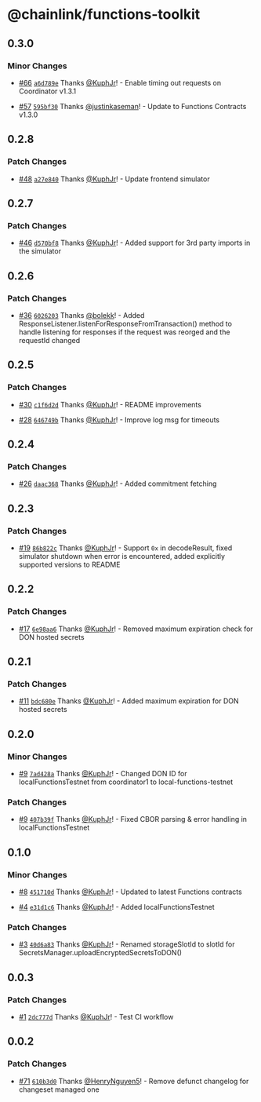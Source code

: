 # @chainlink/functions-toolkit

## 0.3.0

### Minor Changes

- [#66](https://github.com/smartcontractkit/functions-toolkit/pull/66) [`a6d789e`](https://github.com/smartcontractkit/functions-toolkit/commit/a6d789e2881bef8341c621b11ef99a0c81b5261e) Thanks [@KuphJr](https://github.com/KuphJr)! - Enable timing out requests on Coordinator v1.3.1

- [#57](https://github.com/smartcontractkit/functions-toolkit/pull/57) [`595bf30`](https://github.com/smartcontractkit/functions-toolkit/commit/595bf30fddcd24620a1a991e4c92a742fc0e9c4f) Thanks [@justinkaseman](https://github.com/justinkaseman)! - Update to Functions Contracts v1.3.0

## 0.2.8

### Patch Changes

- [#48](https://github.com/smartcontractkit/functions-toolkit/pull/48) [`a27e840`](https://github.com/smartcontractkit/functions-toolkit/commit/a27e840e71dfee14b0e083f45cd46c1578fbb511) Thanks [@KuphJr](https://github.com/KuphJr)! - Update frontend simulator

## 0.2.7

### Patch Changes

- [#46](https://github.com/smartcontractkit/functions-toolkit/pull/46) [`d570bf8`](https://github.com/smartcontractkit/functions-toolkit/commit/d570bf8363a08056b442dc7a0437449152aa7dda) Thanks [@KuphJr](https://github.com/KuphJr)! - Added support for 3rd party imports in the simulator

## 0.2.6

### Patch Changes

- [#36](https://github.com/smartcontractkit/functions-toolkit/pull/36) [`6026203`](https://github.com/smartcontractkit/functions-toolkit/commit/6026203593e6cf7239e51b6b2f14df4bfdc3a0f2) Thanks [@bolekk](https://github.com/bolekk)! - Added ResponseListener.listenForResponseFromTransaction() method to handle listening for responses if the request was reorged and the requestId changed

## 0.2.5

### Patch Changes

- [#30](https://github.com/smartcontractkit/functions-toolkit/pull/30) [`c1f6d2d`](https://github.com/smartcontractkit/functions-toolkit/commit/c1f6d2d7b2c7d8d879b94962ee521381d1f99ac8) Thanks [@KuphJr](https://github.com/KuphJr)! - README improvements

- [#28](https://github.com/smartcontractkit/functions-toolkit/pull/28) [`646749b`](https://github.com/smartcontractkit/functions-toolkit/commit/646749bcabc8b9a971187d359db48e3b1a38ba18) Thanks [@KuphJr](https://github.com/KuphJr)! - Improve log msg for timeouts

## 0.2.4

### Patch Changes

- [#26](https://github.com/smartcontractkit/functions-toolkit/pull/26) [`daac368`](https://github.com/smartcontractkit/functions-toolkit/commit/daac368e8d05c574262cb6f946c77f629cd216ea) Thanks [@KuphJr](https://github.com/KuphJr)! - Added commitment fetching

## 0.2.3

### Patch Changes

- [#19](https://github.com/smartcontractkit/functions-toolkit/pull/19) [`86b822c`](https://github.com/smartcontractkit/functions-toolkit/commit/86b822c16f3f93ea4916f36e6067ce060500ae6c) Thanks [@KuphJr](https://github.com/KuphJr)! - Support `0x` in decodeResult, fixed simulator shutdown when error is encountered, added explicitly supported versions to README

## 0.2.2

### Patch Changes

- [#17](https://github.com/smartcontractkit/functions-toolkit/pull/17) [`6e98aa6`](https://github.com/smartcontractkit/functions-toolkit/commit/6e98aa638bb1b6ee11a787e2dc15ca5739d02bb8) Thanks [@KuphJr](https://github.com/KuphJr)! - Removed maximum expiration check for DON hosted secrets

## 0.2.1

### Patch Changes

- [#11](https://github.com/smartcontractkit/functions-toolkit/pull/11) [`bdc680e`](https://github.com/smartcontractkit/functions-toolkit/commit/bdc680e9b112cf6fc5397a9b062d4578e2c0db49) Thanks [@KuphJr](https://github.com/KuphJr)! - Added maximum expiration for DON hosted secrets

## 0.2.0

### Minor Changes

- [#9](https://github.com/smartcontractkit/functions-toolkit/pull/9) [`7ad428a`](https://github.com/smartcontractkit/functions-toolkit/commit/7ad428a5cd49651642bfa33dc6896011e687bae2) Thanks [@KuphJr](https://github.com/KuphJr)! - Changed DON ID for localFunctionsTestnet from coordinator1 to local-functions-testnet

### Patch Changes

- [#9](https://github.com/smartcontractkit/functions-toolkit/pull/9) [`407b39f`](https://github.com/smartcontractkit/functions-toolkit/commit/407b39f4eeeff300f28a5e85bf550de9351f52af) Thanks [@KuphJr](https://github.com/KuphJr)! - Fixed CBOR parsing & error handling in localFunctionsTestnet

## 0.1.0

### Minor Changes

- [#8](https://github.com/smartcontractkit/functions-toolkit/pull/8) [`451710d`](https://github.com/smartcontractkit/functions-toolkit/commit/451710d6d80a70218f0f7e793a2677f6815b7139) Thanks [@KuphJr](https://github.com/KuphJr)! - Updated to latest Functions contracts

- [#4](https://github.com/smartcontractkit/functions-toolkit/pull/4) [`e31d1c6`](https://github.com/smartcontractkit/functions-toolkit/commit/e31d1c6e82d7ff0e7128aea0dc024e572c7a6050) Thanks [@KuphJr](https://github.com/KuphJr)! - Added localFunctionsTestnet

### Patch Changes

- [#3](https://github.com/smartcontractkit/functions-toolkit/pull/3) [`40d6a83`](https://github.com/smartcontractkit/functions-toolkit/commit/40d6a831ee7726d25c43d8041ff6f33ed3c385b9) Thanks [@KuphJr](https://github.com/KuphJr)! - Renamed storageSlotId to slotId for SecretsManager.uploadEncryptedSecretsToDON()

## 0.0.3

### Patch Changes

- [#1](https://github.com/smartcontractkit/functions-toolkit/pull/1) [`2dc777d`](https://github.com/smartcontractkit/functions-toolkit/commit/2dc777de7316974405e5bf669ae4bbacbe5e09a5) Thanks [@KuphJr](https://github.com/KuphJr)! - Test CI workflow

## 0.0.2

### Patch Changes

- [#71](https://github.com/smartcontractkit/functions-toolkit/pull/71) [`610b3d0`](https://github.com/smartcontractkit/functions-toolkit/commit/610b3d035d6e0a64470b721b8f9e3a56814d7e3a) Thanks [@HenryNguyen5](https://github.com/HenryNguyen5)! - Remove defunct changelog for changeset managed one
